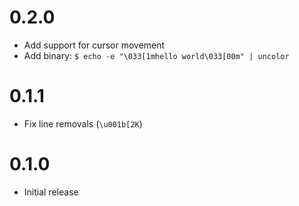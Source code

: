 
# 0.2.0 

- Add support for cursor movement
- Add binary: `$ echo -e "\033[1mhello world\033[00m" | uncolor `

# 0.1.1

- Fix line removals (`\u001b[2K`)

# 0.1.0

- Initial release

